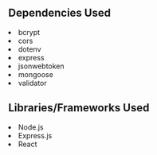 <h2>Dependencies Used</h2>
<li>bcrypt
<li>cors
<li>dotenv
<li>express
<li>jsonwebtoken
<li>mongoose
<li>validator

<h2>Libraries/Frameworks Used</h2>
<li>Node.js
<li>Express.js
<li>React


